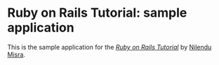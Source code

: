 # Ruby on Rails Tutorial: sample application

This is the sample application for
the [*Ruby on Rails Tutorial*](http://railstutorial.org/)
by [Nilendu Misra](http://nilendu.com/).